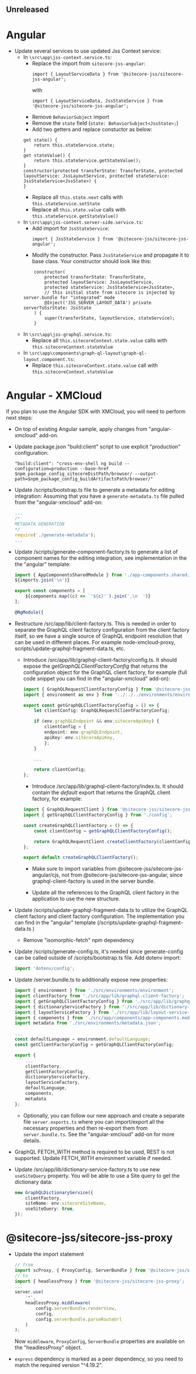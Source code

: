 ## Unreleased

# Angular

* Update several services to use updated Jss Context service:
    * In `\src\app\jss-context.service.ts`:
        * Replace the import from `sitecore-jss-angular`:
            ```
            import { LayoutServiceData } from '@sitecore-jss/sitecore-jss-angular';
            ```  
            with
            ```
            import { LayoutServiceData, JssStateService } from '@sitecore-jss/sitecore-jss-angular';
            ```
        * Remove `BehaviorSubject` import
        * Remove the `state` field (`state: BehaviorSubject<JssState>;`) 
        * Add two getters and replace constuctor as below:
        ```
        get state() {
            return this.stateService.state;
        }
        get stateValue() {
            return this.stateService.getStateValue();
        }
        constructor(protected transferState: TransferState, protected layoutService: JssLayoutService, protected stateService: JssStateService<JssState>) {
        }
        ```
        * Replace all `this.state.next` calls with `this.stateService.setState`
        * Replace all `this.state.value` calls with `this.stateService.getStateValue()`
    * In `\src\app\jss-context.server-side.service.ts`:
        * Add import for `JssStateService`:
            ```
            import { JssStateService } from '@sitecore-jss/sitecore-jss-angular';
            ```
        * Modify the constructor. Pass `JssStateService` and propagate it to base class. Your constructor should look like this:
        ```
            constructor(
                protected transferState: TransferState,
                protected layoutService: JssLayoutService,
                protected stateService: JssStateService<JssState>,
                // this initial state from sitecore is injected by server.bundle for "integrated" mode
                @Inject('JSS_SERVER_LAYOUT_DATA') private serverToSsrState: JssState
            ) {
                super(transferState, layoutService, stateService);
            }
        ```
    * In `\src\app\jss-graphql.service.ts`:
        * Replace all `this.sitecoreContext.state.value` calls with `this.sitecoreContext.stateValue`
    * In `\src\app\components\graph-ql-layout\graph-ql-layout.component.ts`:
        * Replace `this.sitecoreContext.state.value` call with `this.sitecoreContext.stateValue`

# Angular - XMCloud

If you plan to use the Angular SDK with XMCloud, you will need to perform next steps:

* On top of existing Angular sample, apply changes from "angular-xmcloud" add-on.
* Update package.json "build:client" script to use explicit "production" configuration:

    ```shell
    "build:client": "cross-env-shell ng build --configuration=production --base-href $npm_package_config_sitecoreDistPath/browser/ --output-path=$npm_package_config_buildArtifactsPath/browser/"
    ```

* Update /scripts/bootstrap.ts file to generate a metadata for editing integration:
    Assuming that you have a `generate-metadata.ts` file pulled from the "angular-xmcloud" add-on:

    ```ts
    ...
    /*
    METADATA GENERATION
    */
    require('./generate-metadata');
    ...
    ```

* Update /scripts/generate-component-factory.ts to generate a list of component names for the editing integration, see implementation in the the "angular" template:

    ```ts
    import { AppComponentsSharedModule } from './app-components.shared.module';
    ${imports.join('\n')}

    export const components = [
        ${components.map((c) => `'${c}'`).join(',\n  ')}
    ];

    @NgModule({
    ```

* Restructure /src/app/lib/client-factory.ts. This is needed in order to separate the GraphQL client factory configuration from the client factory itself, so we have a single source of GraphQL endpoint resolution that can be used in different places. For example node-xmcloud-proxy, scripts/update-graphql-fragment-data.ts, etc.
  * Introduce /src/app/lib/graphql-client-factory/config.ts. It should expose the _getGraphQLClientFactoryConfig_ that returns the configuration object for the GraphQL client factory, for example (full code snippet you can find in the "angular-xmcloud" add-on):

    ```ts
    import { GraphQLRequestClientFactoryConfig } from '@sitecore-jss/sitecore-jss-angular/cjs';
    import { environment as env } from '../../../environments/environment';

    export const getGraphQLClientFactoryConfig = () => {
        let clientConfig: GraphQLRequestClientFactoryConfig;

        if (env.graphQLEndpoint && env.sitecoreApiKey) {
            clientConfig = {
            endpoint: env.graphQLEndpoint,
            apiKey: env.sitecoreApiKey,
            };
        }

        ...

        return clientConfig;
    };
    ```

    * Introduce /src/app/lib/graphql-client-factory/index.ts. It should contain the _default_ export that returns the GraphQL client factory, for example:

    ```ts
    import { GraphQLRequestClient } from '@sitecore-jss/sitecore-jss-angular/cjs';
    import { getGraphQLClientFactoryConfig } from './config';

    const createGraphQLClientFactory = () => {
        const clientConfig = getGraphQLClientFactoryConfig();

        return GraphQLRequestClient.createClientFactory(clientConfig);
    };

    export default createGraphQLClientFactory();
    ```

    * Make sure to import variables from @sitecore-jss/sitecore-jss-angular/cjs, not from @sitecore-jss/sitecore-jss-angular, since graphql-client-factory is used in the server bundle.

    * Update all the references to the GraphQL client factory in the application to use the new structure.

* Update /scripts/update-graphql-fragment-data.ts to utilize the GraphQL client factory and client factory configuration. The implementation you can find in the "angular" template (/scripts/update-graphql-fragment-data.ts
)
  * Remove "isomorphic-fetch" npm dependency

* Update /scripts/generate-config.ts, it's needed since generate-config can be called outside of /scripts/bootstrap.ts file. Add dotenv import:

    ```ts
    import 'dotenv/config';
    ```


* Update /server.bundle.ts to additionally expose new properties:

    ```ts
    import { environment } from './src/environments/environment';
    import clientFactory from './src/app/lib/graphql-client-factory';
    import { getGraphQLClientFactoryConfig } from './src/app/lib/graphql-client-factory/config';
    import { dictionaryServiceFactory } from './src/app/lib/dictionary-service-factory';
    import { layoutServiceFactory } from './src/app/lib/layout-service-factory';
    import { components } from './src/app/components/app-components.module';
    import metadata from './src/environments/metadata.json';

    ...
    const defaultLanguage = environment.defaultLanguage;
    const getClientFactoryConfig = getGraphQLClientFactoryConfig;

    export {
        ...
        clientFactory,
        getClientFactoryConfig,
        dictionaryServiceFactory,
        layoutServiceFactory,
        defaultLanguage,
        components,
        metadata
    };
    ```

    * Optionally, you can follow our new approach and create a separate file `server.exports.ts` where you can import/export all the necessary properties and then re-export them from `server.bundle.ts`. See the "angular-xmcloud" add-on for more details.

* GraphQL FETCH_WITH method is required to be used, REST is not supported. Update FETCH_WITH environment variable if needed.

* Update /src/app/lib/dictionary-service-factory.ts to use new `useSiteQuery` property. You will be able to use a Site query to get the dictionary data:

    ```ts
    new GraphQLDictionaryService({
        clientFactory,
        siteName: env.sitecoreSiteName,
        useSiteQuery: true,
    });
    ```

# @sitecore-jss/sitecore-jss-proxy

* Update the import statement

    ```ts
    // from
    import scProxy, { ProxyConfig, ServerBundle } from '@sitecore-jss/sitecore-jss-proxy';
    // to
    import { headlessProxy } from '@sitecore-jss/sitecore-jss-proxy';
    ...
    server.use(
        '*',
        headlessProxy.middleware(
            config.serverBundle.renderView,
            config,
            config.serverBundle.parseRouteUrl
        )
    );
    ```

    Now `middleware`, `ProxyConfig`, `ServerBundle` properties are available on the "headlessProxy" object.

* `express` dependency is marked as a peer dependency, so you need to match the required version "^4.19.2".
